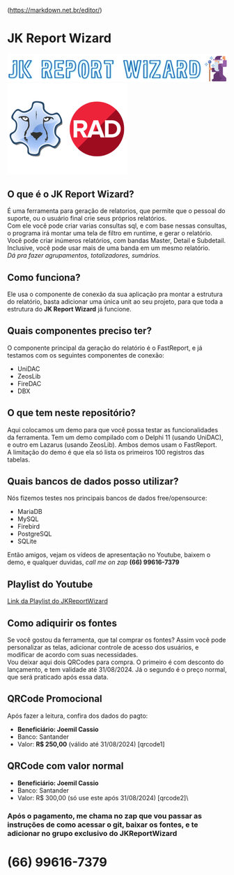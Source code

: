 (https://markdown.net.br/editor/)

# JK Report Wizard

![Logo](https://github.com/joemilc/JKReportWizardDemo/blob/main/jkrptwzrd.png "Logo")\
![DelphiLaz](https://github.com/joemilc/JKReportWizardDemo/blob/main/lazarus_delphi2.png "DelphiLaz")
## O que é o JK Report Wizard?
É uma ferramenta para geração de relatorios, que permite que o pessoal do suporte, ou o usuário final crie seus próprios relatórios.\
Com ele você pode criar varias consultas sql, e com base nessas consultas, o programa irá montar uma tela de filtro em runtime, e gerar o relatório.\
Você pode criar inúmeros relatórios, com bandas Master, Detail e Subdetail.\
Inclusive, você pode usar mais de uma banda em um mesmo relatório.\
*Dá pra fazer agrupamentos, totalizadores, sumários.*

## Como funciona?
Ele usa o componente de conexão da sua aplicação pra montar a estrutura do relatório, basta adicionar uma única unit ao seu projeto, para que toda a estrutura do **JK Report Wizard** já funcione.

## Quais componentes preciso ter?
O componente principal da geração do relatório é o FastReport, e já testamos com os seguintes componentes de conexão:
- UniDAC
- ZeosLib
- FireDAC
- DBX

## O que tem neste repositório?
Aqui colocamos um demo para que você possa testar as funcionalidades da ferramenta. Tem um demo compilado com o Delphi 11 (usando UniDAC), e outro em Lazarus (usando ZeosLib). Ambos demos usam o FastReport.\
A limitação do demo é que ela só lista os primeiros 100 registros das tabelas.

## Quais bancos de dados posso utilizar?
Nós fizemos testes nos principais bancos de dados free/opensource:
- MariaDB
- MySQL
- Firebird
- PostgreSQL
- SQLite

Então amigos, vejam os vídeos de apresentação no Youtube, baixem o demo, e qualquer duvidas, *call me on zap*  **(66) 99616-7379**

## Playlist do Youtube
[Link da Playlist do JKReportWizard](https://www.youtube.com/playlist?list=PLNuUABMSGP_SJCSWMPFzbugMQLgaVZTPI "Link da Playlist do JKReportWizard")

## Como adiquirir os fontes
Se você gostou da ferramenta, que tal comprar os fontes? Assim você pode personalizar as telas, adicionar controle de acesso dos usuários, e modificar de acordo com suas necessidades.\
Vou deixar aqui dois QRCodes para compra. O primeiro é com desconto do lançamento, e tem validade até 31/08/2024. Já o segundo é o preço normal, que será praticado após essa data.

## QRCode Promocional
Após fazer a leitura, confira dos dados do pagto:
- **Beneficiário: Joemil Cassio**
- Banco: Santander
- Valor: **R$ 250,00** (válido até 31/08/2024)
[qrcode1]

## QRCode com valor normal
- **Beneficiário: Joemil Cassio**
- Banco: Santander
- Valor: R$ 300,00 (só use este após 31/08/2024)
[qrcode2]\
### Após o pagamento, me chama no zap que vou passar as instruções de como acessar o git, baixar os fontes, e te adicionar no grupo exclusivo do **JKReportWizard**
# (66) 99616-7379
